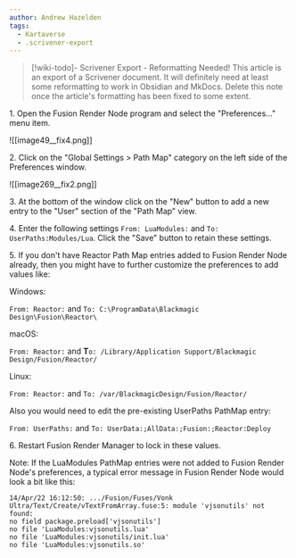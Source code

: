 ```yaml
---
author: Andrew Hazelden
tags:
  - Kartaverse
  - .scrivener-export
---
```




> [!wiki-todo]- Scrivener Export - Reformatting Needed!
> This article is an export of a Scrivener document. It will definitely need at least some reformatting to work in Obsidian and MkDocs. Delete this note once the article's formatting  has been fixed to some extent.

1\. Open the Fusion Render Node program and select the "Preferences..." menu item.

![[image49__fix4.png]]

2\. Click on the "Global Settings \> Path Map" category on the left side of the Preferences window.

![[image269__fix2.png]]

3\. At the bottom of the window click on the "New" button to add a new entry to the "User" section of the "Path Map" view.

4\. Enter the following settings `From: LuaModules:` and `To: UserPaths:Modules/Lua`. Click the "Save" button to retain these settings.

5\. If you don't have Reactor Path Map entries added to Fusion Render Node already, then you might have to further customize the preferences to add values like:

Windows:

`From: Reactor:` and `To: C:\ProgramData\Blackmagic Design\Fusion\Reactor\`

macOS:

`From: Reactor:` and **T**`o: /Library/Application Support/Blackmagic Design/Fusion/Reactor/`

Linux:

`From: Reactor:` and `To: /var/BlackmagicDesign/Fusion/Reactor/`

Also you would need to edit the pre-existing UserPaths PathMap entry:

`From: UserPaths:` and `To: UserData:;AllData:;Fusion:;Reactor:Deploy`

6\. Restart Fusion Render Manager to lock in these values.

Note: If the LuaModules PathMap entries were not added to Fusion Render Node's preferences, a typical error message in Fusion Render Node would look a bit like this:

    14/Apr/22 16:12:50: .../Fusion/Fuses/Vonk Ultra/Text/Create/vTextFromArray.fuse:5: module 'vjsonutils' not found:
    no field package.preload['vjsonutils']
    no file 'LuaModules:vjsonutils.lua'
    no file 'LuaModules:vjsonutils/init.lua'
    no file 'LuaModules:vjsonutils.so'